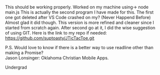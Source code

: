 This should be working properly. Worked on my machine using-> node main.js
This is actually the second program I have made for this.
The first one got deleted after VS Code crashed on my? (Never Happend Before)
Almost glad it did though. This version is more refined and cleaner since I started from scratch again.
After second go at it, I did the wise suggestion of using GIT.
Here is the link to my repo if needed:  https://github.com/suptoasty/JTicTacToe.git

P.S. Would love to know if there is a better way to use readline other than making a Promise?  
Jason Lonsinger: Oklahoma Christian Mobile Apps.

Undergrad